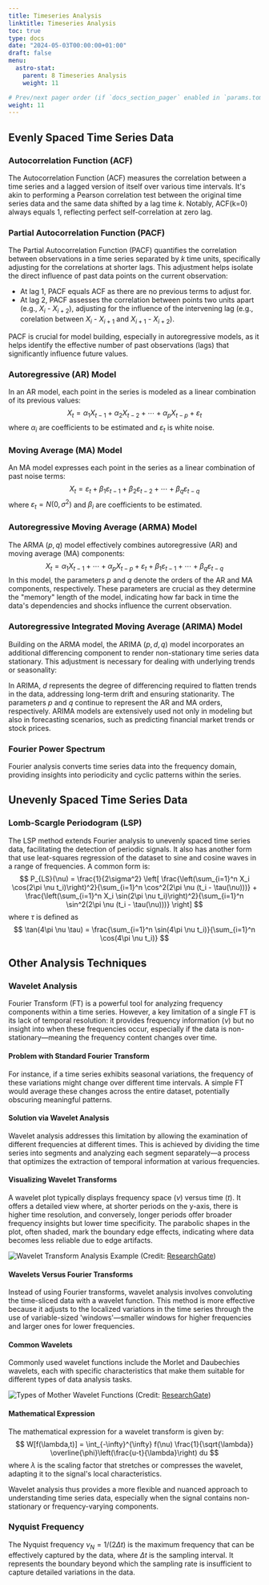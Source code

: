 ```yaml
---
title: Timeseries Analysis
linktitle: Timeseries Analysis
toc: true
type: docs
date: "2024-05-03T00:00:00+01:00"
draft: false
menu:
  astro-stat:
    parent: 8 Timeseries Analysis
    weight: 11

# Prev/next pager order (if `docs_section_pager` enabled in `params.toml`)
weight: 11
---
```


## Evenly Spaced Time Series Data

### Autocorrelation Function (ACF)

The Autocorrelation Function (ACF) measures the correlation between a time series and a lagged version of itself over various time intervals. It's akin to performing a Pearson correlation test between the original time series data and the same data shifted by a lag time $k$. Notably, ACF(k=0) always equals 1, reflecting perfect self-correlation at zero lag.

### Partial Autocorrelation Function (PACF)

The Partial Autocorrelation Function (PACF) quantifies the correlation between observations in a time series separated by $k$ time units, specifically adjusting for the correlations at shorter lags. This adjustment helps isolate the direct influence of past data points on the current observation:
- At lag 1, PACF equals ACF as there are no previous terms to adjust for.
- At lag 2, PACF assesses the correlation between points two units apart (e.g., $X_i$ - $X_{i+2}$), adjusting for the influence of the intervening lag (e.g., corelation between $X_i$ - $X_{i+1}$ and $X_{i+1}$ - $X_{i+2}$).

PACF is crucial for model building, especially in autoregressive models, as it helps identify the effective number of past observations (lags) that significantly influence future values.

### Autoregressive (AR) Model

In an AR model, each point in the series is modeled as a linear combination of its previous values:
$$
X_t = \alpha_1 X_{t-1} + \alpha_2 X_{t-2} + \cdots + \alpha_p X_{t-p} + \varepsilon_t
$$
where $\alpha_i$ are coefficients to be estimated and $\varepsilon_t$ is white noise.

### Moving Average (MA) Model

An MA model expresses each point in the series as a linear combination of past noise terms:
$$
X_t = \varepsilon_t + \beta_1 \varepsilon_{t-1} + \beta_2 \varepsilon_{t-2} + \cdots + \beta_q \varepsilon_{t-q}
$$
where $\varepsilon_t = N(0, \sigma^2)$ and $\beta_i$ are coefficients to be estimated.

### Autoregressive Moving Average (ARMA) Model

The ARMA $(p,q)$ model effectively combines autoregressive (AR) and moving average (MA) components:
$$
X_t = \alpha_1 X_{t-1} + \cdots + \alpha_p X_{t-p} + \varepsilon_t + \beta_1 \varepsilon_{t-1} + \cdots + \beta_q \varepsilon_{t-q}
$$
In this model, the parameters $p$ and $q$ denote the orders of the AR and MA components, respectively. These parameters are crucial as they determine the "memory" length of the model, indicating how far back in time the data's dependencies and shocks influence the current observation.

### Autoregressive Integrated Moving Average (ARIMA) Model

Building on the ARMA model, the ARIMA $(p,d,q)$ model incorporates an additional differencing component to render non-stationary time series data stationary. This adjustment is necessary for dealing with underlying trends or seasonality:
<!-- $$
\text{Differenced Series: } Y_t = (1 - B)^d X_t
$$
$$
Y_t = \alpha_1 Y_{t-1} + \cdots + \alpha_p Y_{t-p} + \varepsilon_t + \beta_1 \varepsilon_{t-1} + \cdots + \beta_q \varepsilon_{t-q}
$$ -->
In ARIMA, $d$ represents the degree of differencing required to flatten trends in the data, addressing long-term drift and ensuring stationarity. The parameters $p$ and $q$ continue to represent the AR and MA orders, respectively. ARIMA models are extensively used not only in modeling but also in forecasting scenarios, such as predicting financial market trends or stock prices.


### Fourier Power Spectrum

Fourier analysis converts time series data into the frequency domain, providing insights into periodicity and cyclic patterns within the series.

## Unevenly Spaced Time Series Data

### Lomb-Scargle Periodogram (LSP)

The LSP method extends Fourier analysis to unevenly spaced time series data, facilitating the detection of periodic signals. It also has another form that use leat-squares regression of the dataset to sine and cosine waves in a range of frequencies. A common form is:
$$
  P_{LS}(\nu) = \frac{1}{2\sigma^2} \left[ \frac{\left(\sum_{i=1}^n X_i \cos(2\pi \nu t_i)\right)^2}{\sum_{i=1}^n \cos^2(2\pi \nu (t_i - \tau(\nu)))} + \frac{\left(\sum_{i=1}^n X_i \sin(2\pi \nu t_i)\right)^2}{\sum_{i=1}^n \sin^2(2\pi \nu (t_i - \tau(\nu)))} \right]
$$
where $\tau$ is defined as
$$
  \tan(4\pi \nu \tau) = \frac{\sum_{i=1}^n \sin(4\pi \nu t_i)}{\sum_{i=1}^n \cos(4\pi \nu t_i)}
$$


## Other Analysis Techniques

### Wavelet Analysis

Fourier Transform (FT) is a powerful tool for analyzing frequency components within a time series. However, a key limitation of a single FT is its lack of temporal resolution: it provides frequency information ($\nu$) but no insight into when these frequencies occur, especially if the data is non-stationary—meaning the frequency content changes over time.

#### Problem with Standard Fourier Transform

For instance, if a time series exhibits seasonal variations, the frequency of these variations might change over different time intervals. A simple FT would average these changes across the entire dataset, potentially obscuring meaningful patterns.

#### Solution via Wavelet Analysis

Wavelet analysis addresses this limitation by allowing the examination of different frequencies at different times. This is achieved by dividing the time series into segments and analyzing each segment separately—a process that optimizes the extraction of temporal information at various frequencies.

#### Visualizing Wavelet Transforms

A wavelet plot typically displays frequency space ($\nu$) versus time ($t$). It offers a detailed view where, at shorter periods on the y-axis, there is higher time resolution, and conversely, longer periods offer broader frequency insights but lower time specificity. The parabolic shapes in the plot, often shaded, mark the boundary edge effects, indicating where data becomes less reliable due to edge artifacts.

![Wavelet Transform Analysis Example](https://www.researchgate.net/profile/Victor-Manuel-Velasco-Herrera/publication/261322980/figure/fig2/AS:296841208975361@1447783867682/Wavelet-transform-analysis-of-the-newly-proposed-solar-activity-proxy-nitrate.png)
(Credit: [ResearchGate](https://www.researchgate.net/figure/Wavelet-transform-analysis-of-the-newly-proposed-solar-activity-proxy-nitrate_fig2_261322980))

#### Wavelets Versus Fourier Transforms

Instead of using Fourier transforms, wavelet analysis involves convoluting the time-sliced data with a wavelet function. This method is more effective because it adjusts to the localized variations in the time series through the use of variable-sized 'windows'—smaller windows for higher frequencies and larger ones for lower frequencies.

#### Common Wavelets

Commonly used wavelet functions include the Morlet and Daubechies wavelets, each with specific characteristics that make them suitable for different types of data analysis tasks.

![Types of Mother Wavelet Functions](https://www.researchgate.net/profile/Steven-Vandeput/publication/267403305/figure/fig15/AS:654064610197505@1532952563244/Illustration-of-several-types-of-mother-wavelet-functions-Morlet-wavelet-top-left.png)
(Credit: [ResearchGate](https://www.researchgate.net/figure/Illustration-of-several-types-of-mother-wavelet-functions-Morlet-wavelet-top-left_fig15_267403305))

#### Mathematical Expression

The mathematical expression for a wavelet transform is given by:
$$
W[f(\lambda,t)] = \int_{-\infty}^{\infty} f(\nu) \frac{1}{\sqrt{\lambda}} \overline{\phi}\left(\frac{u-t}{\lambda}\right) du
$$
where $\lambda$ is the scaling factor that stretches or compresses the wavelet, adapting it to the signal's local characteristics.

Wavelet analysis thus provides a more flexible and nuanced approach to understanding time series data, especially when the signal contains non-stationary or frequency-varying components.


### Nyquist Frequency

The Nyquist frequency $\nu_N = 1/(2 \Delta t)$ is the maximum frequency that can be effectively captured by the data, where $\Delta t$ is the sampling interval. It represents the boundary beyond which the sampling rate is insufficient to capture detailed variations in the data.


